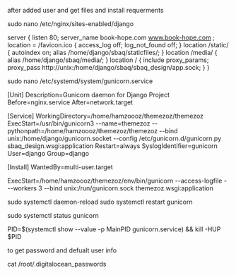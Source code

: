 after added user and get files and install requerments

sudo nano /etc/nginx/sites-enabled/django

server {
listen 80;
server_name book-hope.com www.book-hope.com ;
location = /favicon.ico { access_log off; log_not_found off; }
location /static/ {
autoindex on;
alias /home/django/sbaq/staticfiles/;
}
location /media/ {
alias /home/django/sbaq/media/;
}
location / {
include proxy_params;
proxy_pass http://unix:/home/django/sbaq/sbaq_design/app.sock;
}
}

sudo nano /etc/systemd/system/gunicorn.service

[Unit]
Description=Gunicorn daemon for Django Project
Before=nginx.service
After=network.target

[Service]
WorkingDirectory=/home/hamzoooz/themezoz/themezoz
ExecStart=/usr/bin/gunicorn3 --name=themezoz --pythonpath=/home/hamzoooz/themezoz/themezoz --bind unix:/home/django/gunicorn.socket --config /etc/gunicorn.d/gunicorn.py sbaq_design.wsgi:application
Restart=always
SyslogIdentifier=gunicorn
User=django
Group=django

[Install]
WantedBy=multi-user.target





ExecStart=/home/hamzoooz/themezoz/env/bin/gunicorn  --access-logfile -  --workers 3  --bind unix:/run/gunicorn.sock  themezoz.wsgi:application

sudo systemctl daemon-reload
sudo systemctl restart gunicorn

sudo systemctl status gunicorn

PID=$(systemctl show --value -p MainPID gunicorn.service) && kill -HUP $PID

to get password and defualt user info

cat /root/.digitalocean_passwords
